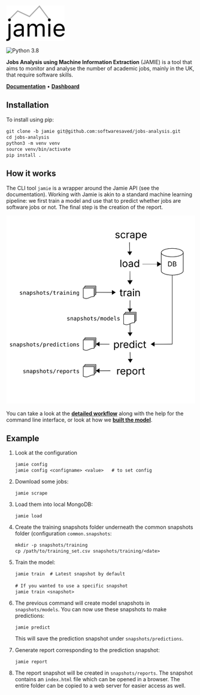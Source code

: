 ![jamie](docs/jamie-small.png)

![Python 3.8](https://github.com/softwaresaved/jobs-analysis/workflows/Python%203.8/badge.svg?branch=jamie)

**Jobs Analysis using Machine Information Extraction** (JAMIE) is a tool that
aims to monitor and analyse the number of academic jobs, mainly in the UK, that
require software skills.

**[Documentation](http://data.trenozoic.net/jamie/docs/)** •
**[Dashboard](http://data.trenozoic.net/jamie/reports/latest/)**

## Installation

To install using pip:

    git clone -b jamie git@github.com:softwaresaved/jobs-analysis.git
    cd jobs-analysis
    python3 -m venv venv
    source venv/bin/activate
    pip install .

## How it works

The CLI tool `jamie` is a wrapper around the Jamie API (see the documentation).
Working with Jamie is akin to a standard machine learning pipeline: we first
train a model and use that to predict whether jobs are software jobs or not.
The final step is the creation of the report.

![workflow](docs/workflow.svg)

You can take a look at the **[detailed
workflow](http://data.trenozoic.net/jamie/reports/latest/)** along with the
help for the command line interface, or look at how we **[built the
model](http://data.trenozoic.net/jamie/docs/methods.html)**.

## Example

1. Look at the configuration

       jamie config
       jamie config <configname> <value>   # to set config

2. Download some jobs:

       jamie scrape

3. Load them into local MongoDB:

       jamie load

4. Create the training snapshots folder underneath the common snapshots folder
   (configuration ``common.snapshots``:

       mkdir -p snapshots/training
       cp /path/to/training_set.csv snapshots/training/<date>

5. Train the model:

       jamie train  # Latest snapshot by default

       # If you wanted to use a specific snapshot
       jamie train <snapshot> 

6. The previous command will create model snapshots in ``snapshots/models``. You
   can now use these snapshots to make predictions:

       jamie predict

   This will save the prediction snapshot under ``snapshots/predictions``.

7. Generate report corresponding to the prediction snapshot:

       jamie report

8. The report snapshot will be created in ``snapshots/reports``. The snapshot
   contains an ``index.html`` file which can be opened in a browser. The entire
   folder can be copied to a web server for easier access as well.
